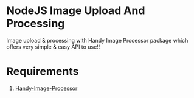 # NodeJS Image Upload And Processing

Image upload & processing with Handy Image Processor package which offers very simple & easy API to use!!

# Requirements
1. [Handy-Image-Processor](https://github.com/yTakkar/Handy-Image-Processor)
